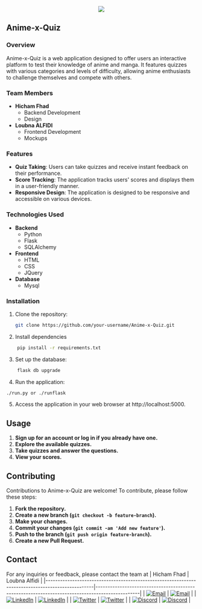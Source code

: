 <p align= "center">
  <img src="../project_mvp/project_mvp/Aquiz/static/images/logo.png">
</p>




## Anime-x-Quiz


### Overview
Anime-x-Quiz is a web application designed to offer users an interactive platform to test their knowledge of anime and manga. It features quizzes with various categories and levels of difficulty, allowing anime enthusiasts to challenge themselves and compete with others.

### Team Members
- **Hicham Fhad**
  - Backend Development
  - Design
- **Loubna ALFIDI**
  - Frontend Development
  - Mockups

### Features
- **Quiz Taking**: Users can take quizzes and receive instant feedback on their performance.
- **Score Tracking**: The application tracks users' scores and displays them in a user-friendly manner.
- **Responsive Design**: The application is designed to be responsive and accessible on various devices.

### Technologies Used
- **Backend**
  - Python
  - Flask
  - SQLAlchemy
- **Frontend**
  - HTML
  - CSS
  - JQuery
- **Database**
  - Mysql

### Installation
1. Clone the repository:
   ```bash
   git clone https://github.com/your-username/Anime-x-Quiz.git

2. Install dependencies
```bash
    pip install -r requirements.txt
```
3. Set up the database:

```bash
    flask db upgrade
```
4. Run the application:

```bash
./run.py or ./runflask
```
5. Access the application in your web browser at http://localhost:5000.

## Usage

1. **Sign up for an account or log in if you already have one.**
2. **Explore the available quizzes.**
3. **Take quizzes and answer the questions.**
4. **View your scores.**

## Contributing

Contributions to Anime-x-Quiz are welcome! To contribute, please follow these steps:

1. **Fork the repository.**
2. **Create a new branch (`git checkout -b feature-branch`).**
3. **Make your changes.**
4. **Commit your changes (`git commit -am 'Add new feature'`).**
5. **Push to the branch (`git push origin feature-branch`).**
6. **Create a new Pull Request.**


## Contact

For any inquiries or feedback, please contact the team at 
| Hicham Fhad                                                                                      | Loubna Alfidi                                                                                  |
|--------------------------------------------------------------------------------------------------|------------------------------------------------------------------------------------------------|
| [![Email](https://img.shields.io/badge/Email-%40me-red?style=flat&logo=gmail)](mailto:imalxvssteve2020@gmail.com) | [![Email](https://img.shields.io/badge/Email-%40me-red?style=flat&logo=gmail)](mailto:loubna.alfidi@gmail.com) |
| [![LinkedIn](https://img.shields.io/badge/LinkedIn-Profile-blue?style=flat&logo=linkedin)](https://www.linkedin.com/in/hicham-fhad-7b9070263/) | [![LinkedIn](https://img.shields.io/badge/LinkedIn-Profile-blue?style=flat&logo=linkedin)](https://www.linkedin.com/in/loubna-alfidi-94a092219) |
| [![Twitter](https://img.shields.io/badge/Twitter-Profile-lightblue?style=flat&logo=twitter)](https://twitter.com/D_Hicham2k)       | [![Twitter](https://img.shields.io/badge/Twitter-Profile-lightblue?style=flat&logo=twitter)](https://twitter.com/loubna_alfidi) |
| [![Discord](https://img.shields.io/badge/Discord-luffy.py-blueviolet?style=flat&logo=discord)](https://discord.com/users/luffy.py)     | [![Discord](https://img.shields.io/badge/Discord-loubna_07-blueviolet?style=flat&logo=discord)](https://discord.com/users/loubna_07) |